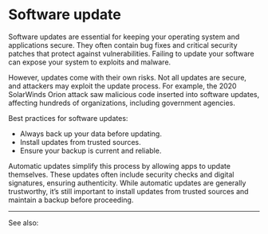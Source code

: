 
# Software update

Software updates are essential for keeping your operating system and applications secure. They often contain bug fixes and critical security patches that protect against vulnerabilities. Failing to update your software can expose your system to exploits and malware.

However, updates come with their own risks. Not all updates are secure, and attackers may exploit the update process. For example, the 2020 SolarWinds Orion attack saw malicious code inserted into software updates, affecting hundreds of organizations, including government agencies.

Best practices for software updates:

- Always back up your data before updating.
- Install updates from trusted sources.
- Ensure your backup is current and reliable.

Automatic updates simplify this process by allowing apps to update themselves. These updates often include security checks and digital signatures, ensuring authenticity. While automatic updates are generally trustworthy, it’s still important to install updates from trusted sources and maintain a backup before proceeding.

---

See also:
